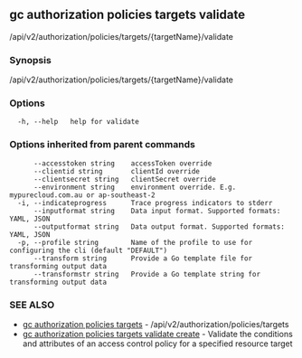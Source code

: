 ## gc authorization policies targets validate

/api/v2/authorization/policies/targets/{targetName}/validate

### Synopsis

/api/v2/authorization/policies/targets/{targetName}/validate

### Options

```
  -h, --help   help for validate
```

### Options inherited from parent commands

```
      --accesstoken string    accessToken override
      --clientid string       clientId override
      --clientsecret string   clientSecret override
      --environment string    environment override. E.g. mypurecloud.com.au or ap-southeast-2
  -i, --indicateprogress      Trace progress indicators to stderr
      --inputformat string    Data input format. Supported formats: YAML, JSON
      --outputformat string   Data output format. Supported formats: YAML, JSON
  -p, --profile string        Name of the profile to use for configuring the cli (default "DEFAULT")
      --transform string      Provide a Go template file for transforming output data
      --transformstr string   Provide a Go template string for transforming output data
```

### SEE ALSO

* [gc authorization policies targets](gc_authorization_policies_targets.html)	 - /api/v2/authorization/policies/targets
* [gc authorization policies targets validate create](gc_authorization_policies_targets_validate_create.html)	 - Validate the conditions and attributes of an access control policy for a specified resource target


